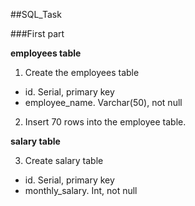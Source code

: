 ##SQL_Task

###First part

**employees table**  

1. Create the employees table  
- id. Serial, primary key  
- employee_name. Varchar(50), not null  

2. Insert 70 rows into the employee table.  

**salary table**  

3. Create salary table  
- id. Serial, primary key  
- monthly_salary. Int, not null  
